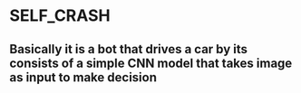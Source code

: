 # SELF_CRASH
<h2>Basically it is a bot that drives a car by its consists of a simple CNN model that takes image as input to make decision</h2>
